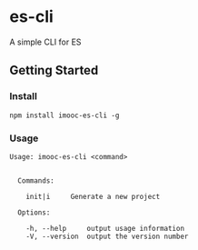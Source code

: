 # es-cli

A simple CLI for ES

## Getting Started

### Install

```shell
npm install imooc-es-cli -g
```

### Usage

```
Usage: imooc-es-cli <command>


  Commands:

    init|i     Generate a new project

  Options:

    -h, --help     output usage information
    -V, --version  output the version number
```
